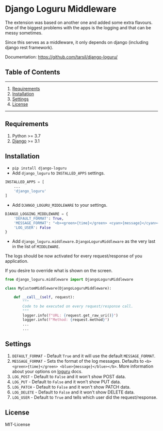 # Django Loguru Middleware

The extension was based on another one and added some extra flavours.
One of the biggest problems with the apps is the logging and that can be messy sometimes.

Since this serves as a middleware, it only depends on django (including django rest framework).

Documentation: https://github.com/tarsil/django-loguru/

## Table of Contents

---

1. [Requirements](#requirements)
2. [Installation](#installation)
3. [Settings](#settings)
4. [License](#license)

---

## Requirements

1. Python >= 3.7
2. [Django](https://www.djangoproject.com/) >= 3.1

## Installation

- `pip install django-loguru`
- Add `django_loguru` to `INSTALLED_APPS` settings.

```python
INSTALLED_APPS = [
    ...
    'django_loguru'
]
```

- Add `DJANGO_LOGURU_MIDDLEWARE` to your settings.

```python
DJANGO_LOGGING_MIDDLEWARE = {
    'DEFAULT_FORMAT': True,
    'MESSAGE_FORMAT': "<b><green>{time}</green> <cyan>{message}</cyan></b>",
    'LOG_USER': False
}
```

- Add `django_loguru.middleware.DjangoLoguruMiddleware` as the very last in the list of `MIDDLEWARE`.

The logs should be now activated for every request/response of you application.

If you desire to override what is shown on the screen.

```python
from django_loguru.middleware import DjangoLoguruMiddleware

class MyCustomMiddleware(DjangoLoguruMiddleware):

    def __call__(self, request):
        """
        Code to be executed on every request/response call.
        """
        logger.info(f"URL: {request.get_raw_uri()}")
        logger.info(f"Method: {request.method}")
        ...
        ...

```

## Settings

1. `DEFAULT_FORMAT` - Default `True` and it will use the default `MESSAGE_FORMAT`.
2. `MESSAGE_FORMAT` - Sets the format of the log messages. Defaults to
`<b><green>{time}</green> <blue>{message}</blue></b>`. More information about
your options on [loguru](https://loguru.readthedocs.io/en/stable/api/logger.html#color) docs.
3. `LOG_POST` - Default to `False` and it won't show POST data.
4. `LOG_PUT` - Default to `False` and it won't show PUT data.
5. `LOG_PATCH` - Default to `False` and it won't show PATCH data.
6. `LOG_DELETE` - Default to `False` and it won't show DELETE data.
7. `LOG_USER` - Default to `True` and tells which user did the request/response.

## License

MIT-License
